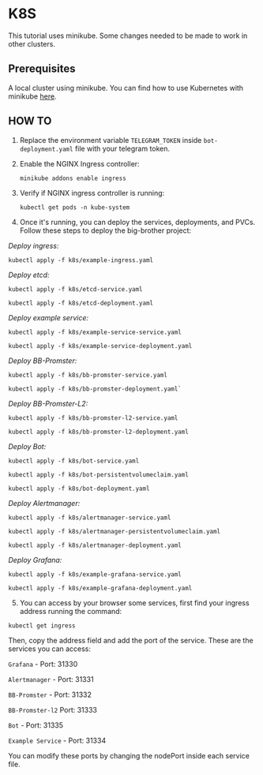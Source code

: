 # K8S
This tutorial uses minikube. Some changes needed to be made to work in other clusters.

## Prerequisites
A local cluster using minikube. You can find how to use Kubernetes with minikube [here](https://kubernetes.io/docs/setup/learning-environment/minikube/).

## HOW TO
1. Replace the environment variable `TELEGRAM_TOKEN` inside `bot-deployment.yaml` file with your telegram token.
2. Enable the NGINX Ingress controller:

    ```
    minikube addons enable ingress
    ```

3. Verify if NGINX ingress controller is running:
    
    ```
    kubectl get pods -n kube-system
    ```

4. Once it's running, you can deploy the services, deployments, and PVCs. Follow these steps to deploy the big-brother project: 

*Deploy ingress:* 

```
kubectl apply -f k8s/example-ingress.yaml
```

*Deploy etcd:*

```
kubectl apply -f k8s/etcd-service.yaml
```

```
kubectl apply -f k8s/etcd-deployment.yaml
```

*Deploy example service:*

```
kubectl apply -f k8s/example-service-service.yaml
```

```
kubectl apply -f k8s/example-service-deployment.yaml
```

*Deploy BB-Promster:*

```
kubectl apply -f k8s/bb-promster-service.yaml
```

```
kubectl apply -f k8s/bb-promster-deployment.yaml`
```

*Deploy BB-Promster-L2:*

```
kubectl apply -f k8s/bb-promster-l2-service.yaml
```

```
kubectl apply -f k8s/bb-promster-l2-deployment.yaml
```

*Deploy Bot:*

```
kubectl apply -f k8s/bot-service.yaml
```

```
kubectl apply -f k8s/bot-persistentvolumeclaim.yaml
```

```
kubectl apply -f k8s/bot-deployment.yaml
```

*Deploy Alertmanager:*

```
kubectl apply -f k8s/alertmanager-service.yaml
```

```
kubectl apply -f k8s/alertmanager-persistentvolumeclaim.yaml
```

```
kubectl apply -f k8s/alertmanager-deployment.yaml
```

*Deploy Grafana:* 

```
kubectl apply -f k8s/example-grafana-service.yaml
```

```
kubectl apply -f k8s/example-grafana-deployment.yaml
```

5. You can access by your browser some services, first find your ingress address running the command:

```
kubectl get ingress
```

Then, copy the address field and add the port of the service. These are the services you can access:

`Grafana` - Port: 31330

`Alertmanager` - Port: 31331

`BB-Promster` - Port: 31332

`BB-Promster-l2` Port: 31333

`Bot` - Port: 31335

`Example Service` - Port: 31334

You can modify these ports by changing the nodePort inside each service file. 